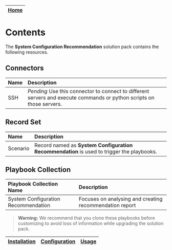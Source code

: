 | [Home](../README.md) |
|----------------------|

# Contents

The **System Configuration Recommendation** solution pack contains the following resources.

## Connectors

|**Name**|**Description**|
| :- | :- |
| SSH  |  _Pending_ Use this connector to connect to different servers and execute commands or python scripts on those servers. |


## Record Set

|**Name**|**Description**|
| :- | :- |
|  Scenario  |  Record named as **System Configuration Recommendation** is used to trigger the playbooks.  |

## Playbook Collection

|**Playbook Collection Name**|**Description**|
| :- | :- |
| System Configuration Recommendation | Focuses on analysing and creating recommendation report |


>**Warning:** We recommend that you clone these playbooks before customizing to avoid loss of information while upgrading the solution pack.

| [Installation](./setup.md#installation) | [Configuration](./setup.md#configuration) | [Usage](./usage.md) |
|-----------------------------------------|-------------------------------------------|---------------------|
